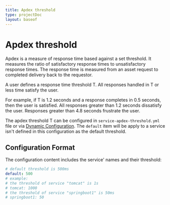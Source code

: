 ```yaml
---
title: Apdex threshold
type: projectDoc
layout: baseof
---
```

# Apdex threshold

Apdex is a measure of response time based against a set threshold. It measures the ratio of satisfactory response times
to unsatisfactory response times. The response time is measured from an asset request to completed delivery back to 
the requestor.
 
A user defines a response time threshold T. All responses handled in T or less time satisfy the user.
 
For example, if T is 1.2 seconds and a response completes in 0.5 seconds, then the user is satisfied. All responses 
greater than 1.2 seconds dissatisfy the user. Responses greater than 4.8 seconds frustrate the user.

The apdex threshold T can be configured in `service-apdex-threshold.yml` file or via [Dynamic Configuration](../dynamic-config). 
The `default` item will be apply to a service isn't defined in this configuration as the default threshold.

## Configuration Format

The configuration content includes the service' names and their threshold:

```yml
# default threshold is 500ms
default: 500
# example:
# the threshold of service "tomcat" is 1s
# tomcat: 1000
# the threshold of service "springboot1" is 50ms
# springboot1: 50
```
